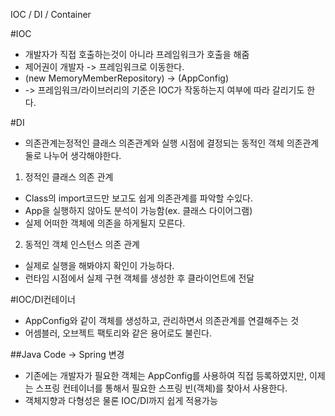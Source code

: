 IOC / DI / Container

#IOC
 - 개발자가 직접 호출하는것이 아니라 프레임워크가 호출을 해줌
 - 제어권이 개발자 -> 프레임워크로 이동한다.
 - (new MemoryMemberRepository) -> (AppConfig)
 - -> 프레임워크/라이브러리의 기준은 IOC가 작동하는지 여부에 따라 갈리기도 한다.

#DI
 - 의존관계는정적인 클래스 의존관계와 실행 시점에 결정되는 동적인 객체 의존관계 둘로 나누어 생각해야한다.
1. 정적인 클래스 의존 관계
- Class의 import코드만 보고도 쉽게 의존관계를 파악할 수있다.
- App을 실행하지 않아도 분석이 가능함(ex. 클래스 다이어그램)
- 실제 어떠한 객체에 의존을 하게될지 모른다.
2. 동적인 객체 인스턴스 의존 관계
- 실제로 실행을 해봐야지 확인이 가능하다.
- 런타임 시점에서 실제 구현 객체를 생성한 후 클라이언트에 전달

#IOC/DI컨테이너
- AppConfig와 같이 객체를 생성하고, 관리하면서 의존관계를 연결해주는 것
- 어셈블러, 오브젝트 팩토리와 같은 용어로도 불린다.

##Java Code -> Spring 변경
- 기존에는 개발자가 필요한 객체는 AppConfig를 사용하여 직접 등록하였지만, 이제는 스프링 컨테이너를 통해서 필요한 스프링 빈(객체)를 찾아서 사용한다.
- 객체지향과 다형성은 물론 IOC/DI까지 쉽게 적용가능